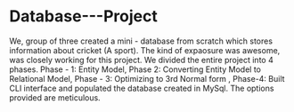 # Database---Project
We, group of three created a mini - database from scratch which stores information about cricket (A sport). The kind of expaosure was awesome, was closely working for this project. We divided the entire project into 4 phases. Phase - 1: Entity Model, Phase 2: Converting Entity Model to Relational Model, Phase - 3:  Optimizing to 3rd  Normal form , Phase-4: Built CLI interface and populated the database created in MySql. The options provided are meticulous.

